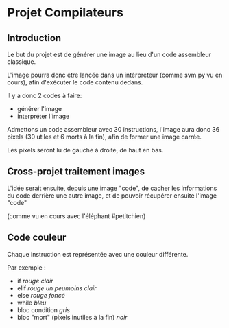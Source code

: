 # Projet Compilateurs

## Introduction

Le but du projet est de générer une image au lieu d'un code assembleur classique.

L'image pourra donc être lancée dans un intérpreteur (comme svm.py vu en cours), afin d'exécuter le code contenu dedans.

Il y a donc 2 codes à faire:
- générer l'image
- interpréter l'image

Admettons un code assembleur avec 30 instructions, l'image aura donc 36 pixels (30 utiles et 6 morts à la fin), afin de former une image carrée.

Les pixels seront lu de gauche à droite, de haut en bas.

## Cross-projet traitement images

L'idée serait ensuite, depuis une image "code", de cacher les informations du code derrière une autre image, et de pouvoir récupérer ensuite l'image "code"

(comme vu en cours avec l'éléphant #petitchien)

## Code couleur

Chaque instruction est représentée avec une couleur différente.

Par exemple :
- if _rouge clair_
- elif _rouge un peumoins clair_
- else _rouge foncé_
- while _bleu_
- bloc condition _gris_
- bloc "mort" (pixels inutiles à la fin) _noir_
